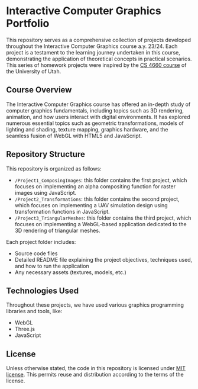 # Interactive Computer Graphics Portfolio

This repository serves as a comprehensive collection of projects developed throughout the Interactive Computer Graphics course a.y. 23/24. Each project is a testament to the learning journey undertaken in this course, demonstrating the application of theoretical concepts in practical scenarios. This series of homework projects were inspired by the [CS 4660 course](https://graphics.cs.utah.edu/courses/cs4600/fall2023/) of the University of Utah.


## Course Overview

The Interactive Computer Graphics course has offered an in-depth study of computer graphics fundamentals, including topics such as 3D rendering, animation, and how users interact with digital environments. It has explored numerous essential topics such as geometric transformations, models of lighting and shading, texture mapping, graphics hardware, and the seamless fusion of WebGL with HTML5 and JavaScript.

## Repository Structure

This repository is organized as follows:

- `/Project1_ComposingImages`: this folder contains the first project, which focuses on implementing an alpha compositing function for raster images using JavaScript.
- `/Project2_Transformations`: this folder contains the second project, which focuses on implementing a UAV simulation design using transformation functions in JavaScript.
- `/Project3_TriangularMeshes`: this folder contains the third project, which focuses on implementing a WebGL-based application dedicated to the 3D rendering of triangular meshes.



Each project folder includes:
- Source code files
- Detailed README file explaining the project objectives, techniques used, and how to run the application
- Any necessary assets (textures, models, etc.)


## Technologies Used

Throughout these projects, we have used various graphics programming libraries and tools, like:

- WebGL
- Three.js
- JavaScript


## License
Unless otherwise stated, the code in this repository is licensed under [MIT license](LICENSE). This permits reuse and distribution according to the terms of the license.
